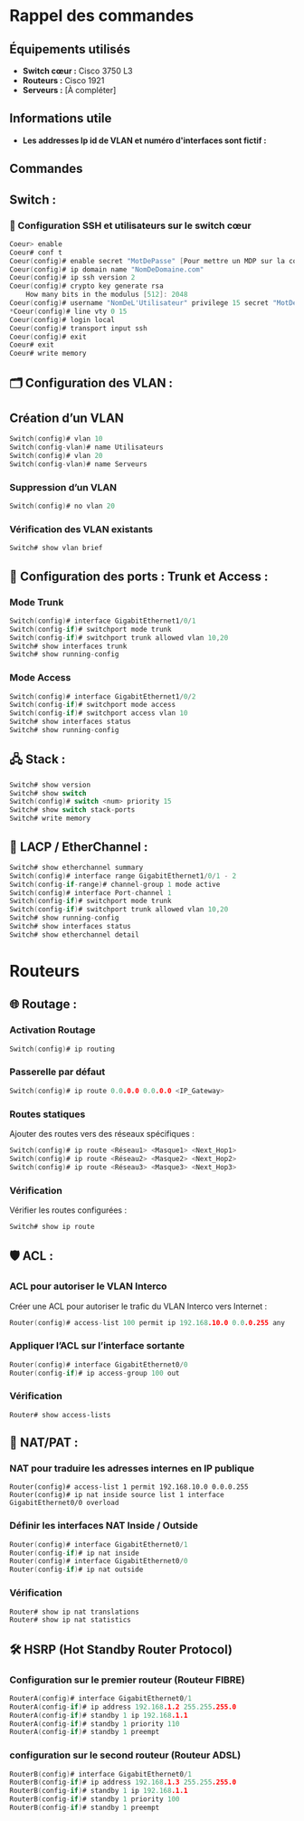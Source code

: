 # Rappel des commandes 
## Équipements utilisés

- **Switch cœur :** Cisco 3750 L3
- **Routeurs :** Cisco 1921 
- **Serveurs :** [À compléter]  
## Informations utile
- **Les addresses Ip id de VLAN et numéro d'interfaces sont fictif  :** 

## Commandes
## Switch :
### 🔐 Configuration SSH et utilisateurs sur le switch cœur

```h
Coeur> enable
Coeur# conf t
Coeur(config)# enable secret "MotDePasse" [Pour mettre un MDP sur la commande enable]
Coeur(config)# ip domain name "NomDeDomaine.com"
Coeur(config)# ip ssh version 2 
Coeur(config)# crypto key generate rsa
	How many bits in the modulus [512]: 2048
Coeur(config)# username "NomDeL'Utilisateur" privilege 15 secret "MotDePasse" 
*Coeur(config)# line vty 0 15 
Coeur(config)# login local
Coeur(config)# transport input ssh 
Coeur(config)# exit
Coeur# exit
Coeur# write memory
```

## 🗂️ Configuration des VLAN :

## Création d’un VLAN
```h
Switch(config)# vlan 10
Switch(config-vlan)# name Utilisateurs
Switch(config)# vlan 20
Switch(config-vlan)# name Serveurs
```

### Suppression d’un VLAN 
```h
Switch(config)# no vlan 20
```
### Vérification des VLAN existants
```h
Switch# show vlan brief
```

## 🚦 Configuration des ports : Trunk et Access :

### Mode Trunk
```h
Switch(config)# interface GigabitEthernet1/0/1
Switch(config-if)# switchport mode trunk
Switch(config-if)# switchport trunk allowed vlan 10,20
Switch# show interfaces trunk
Switch# show running-config
```
### Mode Access
```h
Switch(config)# interface GigabitEthernet1/0/2
Switch(config-if)# switchport mode access
Switch(config-if)# switchport access vlan 10
Switch# show interfaces status
Switch# show running-config

```
## 🖧 Stack :
```h
Switch# show version              
Switch# show switch               
Switch(config)# switch <num> priority 15   
Switch# show switch stack-ports   
Switch# write memory                        
```
## 🔗 LACP / EtherChannel :
```h
Switch# show etherchannel summary             
Switch(config)# interface range GigabitEthernet1/0/1 - 2  
Switch(config-if-range)# channel-group 1 mode active       
Switch(config)# interface Port-channel 1       
Switch(config-if)# switchport mode trunk       
Switch(config-if)# switchport trunk allowed vlan 10,20  
Switch# show running-config                   
Switch# show interfaces status                
Switch# show etherchannel detail              
```

# Routeurs
## 🌐 Routage :
### Activation Routage 
```h
Switch(config)# ip routing
```
### Passerelle par défaut 


```h
Switch(config)# ip route 0.0.0.0 0.0.0.0 <IP_Gateway>
```
### Routes statiques
Ajouter des routes vers des réseaux spécifiques :  
```h
Switch(config)# ip route <Réseau1> <Masque1> <Next_Hop1>
Switch(config)# ip route <Réseau2> <Masque2> <Next_Hop2>
Switch(config)# ip route <Réseau3> <Masque3> <Next_Hop3>
```
### Vérification
Vérifier les routes configurées :  
```h
Switch# show ip route
```
## 🛡️ ACL :

### ACL pour autoriser le VLAN Interco
Créer une ACL pour autoriser le trafic du VLAN Interco vers Internet :  
```h
Router(config)# access-list 100 permit ip 192.168.10.0 0.0.0.255 any
```
### Appliquer l’ACL sur l’interface sortante
```h
Router(config)# interface GigabitEthernet0/0
Router(config-if)# ip access-group 100 out
```
### Vérification
```
Router# show access-lists
```
## 🔀 NAT/PAT :
### NAT pour traduire les adresses internes en IP publique
```
Router(config)# access-list 1 permit 192.168.10.0 0.0.0.255
Router(config)# ip nat inside source list 1 interface GigabitEthernet0/0 overload
```
### Définir les interfaces NAT Inside / Outside
```h
Router(config)# interface GigabitEthernet0/1
Router(config-if)# ip nat inside
Router(config)# interface GigabitEthernet0/0
Router(config-if)# ip nat outside
```
### Vérification
```h
Router# show ip nat translations
Router# show ip nat statistics
```

## 🛠️ HSRP (Hot Standby Router Protocol)

### Configuration sur le premier routeur (Routeur FIBRE)

```h
RouterA(config)# interface GigabitEthernet0/1
RouterA(config-if)# ip address 192.168.1.2 255.255.255.0
RouterA(config-if)# standby 1 ip 192.168.1.1
RouterA(config-if)# standby 1 priority 110
RouterA(config-if)# standby 1 preempt
```

### configuration sur le second routeur (Routeur ADSL)
```h
RouterB(config)# interface GigabitEthernet0/1
RouterB(config-if)# ip address 192.168.1.3 255.255.255.0
RouterB(config-if)# standby 1 ip 192.168.1.1
RouterB(config-if)# standby 1 priority 100
RouterB(config-if)# standby 1 preempt
```